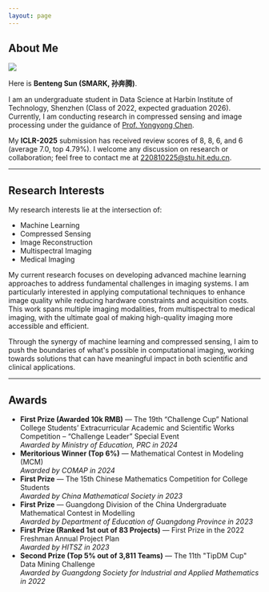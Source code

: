 ```yaml
---
layout: page
---
```


## About Me

<img src="assets\images\fav.jpg" class="floatpic">

Here is **Benteng Sun (SMARK, 孙奔腾)**.<br>

I am an undergraduate student in Data Science at Harbin Institute of Technology, Shenzhen (Class of 2022, expected graduation 2026). Currently, I am conducting research in compressed sensing and image processing under the guidance of [Prof. Yongyong Chen](https://scholar.google.com/citations?user=ny2mn-cAAAAJ). 

My **ICLR-2025** submission has received review scores of 8, 8, 6, and 6 (average 7.0, top 4.79%). I welcome any discussion on research or collaboration; feel free to contact me at 220810225@stu.hit.edu.cn.

---

## Research Interests

My research interests lie at the intersection of:
- Machine Learning
- Compressed Sensing
- Image Reconstruction
- Multispectral Imaging
- Medical Imaging

My current research focuses on developing advanced machine learning approaches to address fundamental challenges in imaging systems. I am particularly interested in applying computational techniques to enhance image quality while reducing hardware constraints and acquisition costs. This work spans multiple imaging modalities, from multispectral to medical imaging, with the ultimate goal of making high-quality imaging more accessible and efficient.

Through the synergy of machine learning and compressed sensing, I aim to push the boundaries of what's possible in computational imaging, working towards solutions that can have meaningful impact in both scientific and clinical applications.


---



## Awards

* **First Prize (Awarded 10k RMB)** — The 19th “Challenge Cup” National College Students’ Extracurricular Academic and Scientific Works Competition – “Challenge Leader” Special Event  
    *Awarded by Ministry of Education, PRC in 2024*
* **Meritorious Winner (Top 6%)** — Mathematical Contest in Modeling (MCM)  
    *Awarded by COMAP in 2024*
* **First Prize** — The 15th Chinese Mathematics Competition for College Students  
    *Awarded by China Mathematical Society in 2023*
* **First Prize** — Guangdong Division of the China Undergraduate Mathematical Contest in Modelling  
    *Awarded by Department of Education of Guangdong Province in 2023*
* **First Prize (Ranked 1st out of 83 Projects)** — First Prize in the 2022 Freshman Annual Project Plan  
    *Awarded by HITSZ in 2023*
* **Second Prize (Top 5% out of 3,811 Teams)** — The 11th "TipDM Cup" Data Mining Challenge  
    *Awarded by Guangdong Society for Industrial and Applied Mathematics in 2022*
